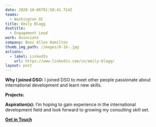 ```yaml
---
date: 2020-10-06T01:58:41.714Z
teams:
  - Washington DC
title: Emily Blagg
dsotitle:
  - Engagement Lead
work: Associate
company: Booz Allen Hamilton
thumb_img_path: /images/0-16-.jpg
actions:
  - label: LinkedIn
    url: https://www.linkedin.com/in/emily-blagg/
layout: post
---
```

**Why I joined DSO:** I joined DSO to meet other people passionate about international development and learn new skills.

**Projects:** 

**Aspiration(s):** I’m hoping to gain experience in the international development field and look forward to growing my consulting skill set.

**[Get in Touch](mailto:emilyblagg@dsoglobal.org)**